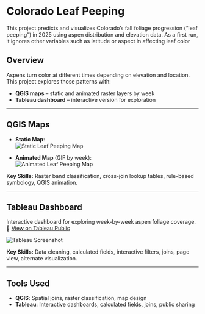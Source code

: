 # Colorado Leaf Peeping

This project predicts and visualizes Colorado’s fall foliage progression (“leaf peeping”) in 2025 using aspen distribution and elevation data.  As a first run, it ignores other variables such as latitude or aspect in affecting leaf color 

## Overview
Aspens turn color at different times depending on elevation and location.  
This project explores those patterns with:
- **QGIS maps** – static and animated raster layers by week
- **Tableau dashboard** – interactive version for exploration

---

## QGIS Maps
- **Static Map**:  
  ![Static Leaf Peeping Map](outputs/leaf_peeping_map.png)

- **Animated Map** (GIF by week):  
  ![Animated Leaf Peeping Map](outputs/leaf_peeping_map.gif)

**Key Skills:** Raster band classification, cross-join lookup tables, rule-based symbology, QGIS animation.

---

## Tableau Dashboard
Interactive dashboard for exploring week-by-week aspen foliage coverage.  
🔗 [View on Tableau Public]([https://public.tableau.com/app/profile/your_link_here](https://public.tableau.com/shared/BG65R37WJ?:display_count=n&:origin=viz_share_link))

![Tableau Screenshot](outputs/tableau_screenshot.png)

**Key Skills:** Data cleaning, calculated fields, interactive filters, joins, page view, alternate visualization.

---

## Tools Used
- **QGIS**: Spatial joins, raster classification, map design
- **Tableau**: Interactive dashboards, calculated fields, joins, public sharing

